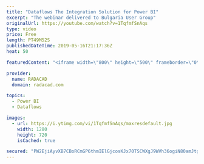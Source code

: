 ```yaml
---
title: "Dataflows The Integration Solution for Power BI"
excerpt: "The webinar delivered to Bulgaria User Group"
originalUrl: https://youtube.com/watch?v=1TqfmfSnAqs
type: video
price: Free
length: PT49M52S
publishedDateTime: 2019-05-16T21:17:36Z
heat: 50

featuredContent: "<iframe width=\"800\" height=\"500\" frameborder=\"0\" src=\"https://www.youtube.com/embed/1TqfmfSnAqs\" allow=\"accelerometer; autoplay; encrypted-media; gyroscope; picture-in-picture\" allowfullscreen></iframe>"

provider:
  name: RADACAD
  domain: radacad.com

topics:
  - Power BI
  - Dataflows

images:
  - url: https://i.ytimg.com/vi/1TqfmfSnAqs/maxresdefault.jpg
    width: 1280
    height: 720
    isCached: true

secured: "PW2EjiAyvXB7CBoRCmGP6thmIElGjcosKJx70TSCWXgJ9WVh36ogiN80amJtg1D0DpOVce9QdO6hs9u7QMSCY4s60th3fFJwO5hw32Y3tpRTNSzu6Qqq6lPrRWA9g9gWbPyKAhEru7kxm+39PAFXkGqN75bwG0SKmBNZm6EftPKQUrV1AuC6QcZb5erWw2ptpV68i/oHF0N24Kuoqi6oGzdneh9NWjN8pHjdSHlV/JW+zaloPzIW00xshgYVScmwxhJesTMJ6IOFuVtmNQoEjd90gVEpe8CDaO4htb6jJLW9Pth/9jNTlHZ5/BRVKeHD5lHeTNaMsNsmg8wLrX00wIctnXtmmbt1xhP7Stu3/fMXDBEAPebiDu9NGmI3de8PclTUQI9nNW0Wgrme82EmB+/A58tL6snIKAjrlg7STUY=;e8R2tq1PdYwnD4XwtVdJsA=="
---
```


